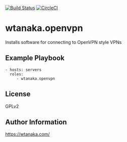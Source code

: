 [![Build Status](https://travis-ci.org/wtanaka/ansible-role-openvpn.svg?branch=master)](https://travis-ci.org/wtanaka/ansible-role-openvpn)
[![CircleCI](https://circleci.com/gh/wtanaka/ansible-role-openvpn.svg?style=svg)](https://circleci.com/gh/wtanaka/ansible-role-openvpn)

wtanaka.openvpn
===============

Installs software for connecting to OpenVPN style VPNs

Example Playbook
----------------

    - hosts: servers
      roles:
         - wtanaka.openvpn

License
-------

GPLv2

Author Information
------------------

https://wtanaka.com/

